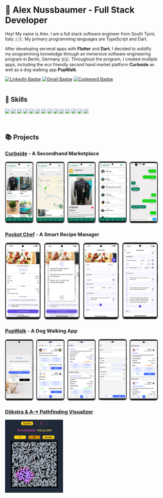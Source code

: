 <link rel="stylesheet" href="https://cdn.jsdelivr.net/gh/devicons/devicon@latest/devicon.min.css">


# 🙇 Alex Nussbaumer - Full Stack Developer
<p>
Hey! My name is Alex. I am a full stack software engineer from South Tyrol, Italy 🇮🇹. My primary programming languages are TypeScript and Dart. 
</p>

After developing serveral apps with **Flutter** and **Dart**, I decided to solidify my programming knowledge through an immersive software engineering program in Berlin, Germany 🇩🇪. Throughout the program, I created multiple apps, including the eco friendly second hand market platform **Curbside** as well as a dog walking app **PupWalk**.
<p>
<div id="badges">
<a href="https://www.linkedin.com/in/alex-nussbaumer/">
  <img src="https://img.shields.io/badge/LinkedIn-blue?style=for-the-badge&logo=linkedin&logoColor=white" alt="LinkedIn Badge"/></a>
<a href="mailto:alex.nssbmr@gmail.com">
  <img src="https://img.shields.io/badge/Gmail-D14836?style=for-the-badge&logo=gmail&logoColor=white" alt="Gmail Badge"/></a>
<a href="https://www.codewars.com/users/alexnussbaumer">
  <img src="https://img.shields.io/badge/Codewars-B1361E?style=for-the-badge&logo=Codewars&logoColor=white" alt="Codeward Badge"/></a>
</div>
<br/>

## 🤺 Skills

<p float="left">
<img height="45" src="https://cdn.jsdelivr.net/gh/devicons/devicon/icons/javascript/javascript-plain.svg" />
<img height="45" src="https://cdn.jsdelivr.net/gh/devicons/devicon/icons/typescript/typescript-plain.svg" />
<img height="45" src="https://cdn.jsdelivr.net/gh/devicons/devicon/icons/flutter/flutter-plain.svg" />
<img height="45" src="https://cdn.jsdelivr.net/gh/devicons/devicon/icons/dart/dart-plain.svg" />
<img height="45" src="https://cdn.jsdelivr.net/gh/devicons/devicon/icons/python/python-plain.svg" />
<img height="45" src="https://cdn.jsdelivr.net/gh/devicons/devicon/icons/react/react-original.svg" />
<img height="45" src="https://cdn.jsdelivr.net/gh/devicons/devicon/icons/nodejs/nodejs-plain.svg" />
<img height="45" src="https://cdn.jsdelivr.net/gh/devicons/devicon/icons/express/express-original.svg" />
<img height="45" src="https://cdn.jsdelivr.net/gh/devicons/devicon/icons/graphql/graphql-plain.svg" />
<img height="45" src="https://cdn.jsdelivr.net/gh/devicons/devicon/icons/postgresql/postgresql-plain.svg" />
<img height="45" src="https://cdn.jsdelivr.net/gh/devicons/devicon/icons/mongodb/mongodb-plain.svg" />
<img height="45" src="https://cdn.jsdelivr.net/gh/devicons/devicon/icons/docker/docker-plain.svg" />
<img height="45" src="https://cdn.jsdelivr.net/gh/devicons/devicon/icons/nginx/nginx-original.svg" />
<img height="45" src="https://cdn.jsdelivr.net/gh/devicons/devicon/icons/tailwindcss/tailwindcss-plain.svg" />
  </p>
<br/>

## 📚 Projects

### [Curbside](https://github.com/CurbsideApp/Curbside) - A Secondhand Marketplace
<img  src="./images/CM-1.png" />

### [Pocket Chef](https://github.com/alexn62/personal_recipes) - A Smart Recipe Manager
<img  src="./images/PC-1.png" />

### [PupWalk](https://github.com/alexn62/pup-walk) - A Dog Walking App
<img  src="./images/PW-1.png" />

### [Dijkstra & A-* Pathfinding Visualizer](https://alexn62.github.io/pathfinding-visualizer/)
<img  src="./images/PV-1.png" height="240px"/>
